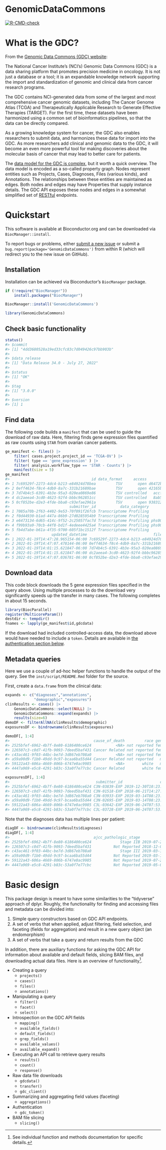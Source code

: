 
# GenomicDataCommons

<!-- badges: start -->

[![R-CMD-check](https://github.com/Bioconductor/GenomicDataCommons/workflows/R-CMD-check/badge.svg)](https://github.com/Bioconductor/GenomicDataCommons/actions)
<!-- badges: end -->

# What is the GDC?

From the [Genomic Data Commons (GDC)
website](https://gdc.nci.nih.gov/about-gdc):

The National Cancer Institute’s (NCI’s) Genomic Data Commons (GDC) is a
data sharing platform that promotes precision medicine in oncology. It
is not just a database or a tool; it is an expandable knowledge network
supporting the import and standardization of genomic and clinical data
from cancer research programs.

The GDC contains NCI-generated data from some of the largest and most
comprehensive cancer genomic datasets, including The Cancer Genome Atlas
(TCGA) and Therapeutically Applicable Research to Generate Effective
Therapies (TARGET). For the first time, these datasets have been
harmonized using a common set of bioinformatics pipelines, so that the
data can be directly compared.

As a growing knowledge system for cancer, the GDC also enables
researchers to submit data, and harmonizes these data for import into
the GDC. As more researchers add clinical and genomic data to the GDC,
it will become an even more powerful tool for making discoveries about
the molecular basis of cancer that may lead to better care for patients.

The [data model for the GDC is
complex](https://gdc.cancer.gov/developers/gdc-data-model/gdc-data-model-components),
but it worth a quick overview. The data model is encoded as a so-called
property graph. Nodes represent entities such as Projects, Cases,
Diagnoses, Files (various kinds), and Annotations. The relationships
between these entities are maintained as edges. Both nodes and edges may
have Properties that supply instance details. The GDC API exposes these
nodes and edges in a somewhat simplified set of
[RESTful](https://en.wikipedia.org/wiki/Representational_state_transfer)
endpoints.

# Quickstart

This software is available at Bioconductor.org and can be downloaded via
`BiocManager::install`.

To report bugs or problems, either [submit a new
issue](https://github.com/Bioconductor/GenomicDataCommons/issues) or
submit a `bug.report(package='GenomicDataCommons')` from within R (which
will redirect you to the new issue on GitHub).

## Installation

Installation can be achieved via Bioconductor’s `BiocManager` package.

``` r
if (!require("BiocManager"))
    install.packages("BiocManager")

BiocManager::install('GenomicDataCommons')
```

``` r
library(GenomicDataCommons)
```

## Check basic functionality

``` r
status()
#> $commit
#> [1] "4dd3680528a19ed33cfc83c7d049426c97bb903b"
#> 
#> $data_release
#> [1] "Data Release 34.0 - July 27, 2022"
#> 
#> $status
#> [1] "OK"
#> 
#> $tag
#> [1] "3.0.0"
#> 
#> $version
#> [1] 1
```

## Find data

The following code builds a `manifest` that can be used to guide the
download of raw data. Here, filtering finds gene expression files
quantified as raw counts using `STAR` from ovarian cancer patients.

``` r
ge_manifest <- files() |>
    filter( cases.project.project_id == 'TCGA-OV') |>
    filter( type == 'gene_expression' ) |>
    filter( analysis.workflow_type == 'STAR - Counts') |>
    manifest(size = 5)
ge_manifest
#>                                     id data_format     access                                                                   file_name
#> 1 7c69529f-2273-4dc4-b213-e84924d78bea         TSV       open d6472bd0-b4e2-4ed1-a892-e1702c195dc7.rna_seq.augmented_star_gene_counts.tsv
#> 2 0eff4634-f8c4-4db9-8a7c-331b21689bae         TSV       open 42165baf-b32c-4fc4-8b04-29c5b4e76de0.rna_seq.augmented_star_gene_counts.tsv
#> 3 7d74b4c5-6391-4b3e-95a3-020ea0869e86         TSV controlled   accf08d4-a784-4908-831a-7a08d4c5f0f5.rna_seq.star_splice_junctions.tsv.gz
#> 4 dc2aeea4-3cd0-4623-92f4-bbbc962851cc         TSV controlled   8ab508b9-2993-4e66-b8f9-81e32e936d4a.rna_seq.star_splice_junctions.tsv.gz
#> 5 0cf852be-d2e3-4fde-bba8-c93efae2961a         TSV       open 93831282-1dd1-49a3-acd7-dae2a49ca62e.rna_seq.augmented_star_gene_counts.tsv
#>                           submitter_id           data_category       acl            type file_size                 created_datetime                           md5sum
#> 1 7085a70b-2f63-4402-9e53-70f091f26fcb Transcriptome Profiling      open gene_expression   4254435 2021-12-13T20:53:42.329364-06:00 19d5596bba8949f4c138793608497d56
#> 2 f0d44930-b1ad-447a-86b9-27d0285954b9 Transcriptome Profiling      open gene_expression   4257461 2021-12-13T20:47:24.326497-06:00 d89d71b7c028c1643d7a3ee7857d8e01
#> 3 e6473134-6d65-414c-9f52-2c25057fac7d Transcriptome Profiling phs000178 gene_expression   3109435 2021-12-13T21:03:56.008440-06:00 fb8332d6413c44a9de02a1cbe6b018aa
#> 4 f99b93a9-70cb-44f8-bd1f-4edeee4425a4 Transcriptome Profiling phs000178 gene_expression   4607701 2021-12-13T21:02:23.944851-06:00 26231bed1ef67c093d3ce2b39def81cd
#> 5 fb4d7abe-b61a-4f35-9700-605f1bc1512f Transcriptome Profiling      open gene_expression   4265694 2021-12-13T20:50:55.234254-06:00 050763aabd36509f954137fbdc4eeb00
#>                   updated_datetime                              file_id                      data_type    state experimental_strategy
#> 1 2022-01-19T14:47:28.965154-06:00 7c69529f-2273-4dc4-b213-e84924d78bea Gene Expression Quantification released               RNA-Seq
#> 2 2022-01-19T14:47:07.478144-06:00 0eff4634-f8c4-4db9-8a7c-331b21689bae Gene Expression Quantification released               RNA-Seq
#> 3 2022-01-19T14:01:15.621847-06:00 7d74b4c5-6391-4b3e-95a3-020ea0869e86 Splice Junction Quantification released               RNA-Seq
#> 4 2022-01-19T14:01:15.621847-06:00 dc2aeea4-3cd0-4623-92f4-bbbc962851cc Splice Junction Quantification released               RNA-Seq
#> 5 2022-01-19T14:47:07.036781-06:00 0cf852be-d2e3-4fde-bba8-c93efae2961a Gene Expression Quantification released               RNA-Seq
```

## Download data

This code block downloads the 5 gene expression files specified in the
query above. Using multiple processes to do the download very
significantly speeds up the transfer in many cases. The following
completes in about 15 seconds.

``` r
library(BiocParallel)
register(MulticoreParam())
destdir <- tempdir()
fnames <- lapply(ge_manifest$id,gdcdata)
```

If the download had included controlled-access data, the download above
would have needed to include a `token`. Details are available in [the
authentication section below](#authentication).

## Metadata queries

Here we use a couple of ad-hoc helper functions to handle the output of
the query. See the `inst/script/README.Rmd` folder for the source.

First, create a `data.frame` from the clinical data:

``` r
expands <- c("diagnoses","annotations",
             "demographic","exposures")
clinResults <- cases() |>
    GenomicDataCommons::select(NULL) |>
    GenomicDataCommons::expand(expands) |>
    results(size=6)
demoDF <- filterAllNA(clinResults$demographic)
exposuresDF <- bindrowname(clinResults$exposures)
```

``` r
demoDF[, 1:4]
#>                                      cause_of_death         race gender              ethnicity
#> 2525bfef-6962-4b7f-8e80-6186400ce624           <NA> not reported female           not reported
#> 126507c3-c0d7-41fb-9093-7deed5baf431 Cancer Related not reported female           not reported
#> c43ac461-9f03-44bc-be7d-3d867eb708a0           <NA> not reported female           not reported
#> a59a90d9-f1b0-49dd-9c97-bcaa6ba55d44 Cancer Related not reported   male           not reported
#> 59122a43-606a-4669-806b-6747e0ac9985           <NA>        white   male not hispanic or latino
#> 4447a969-e5c8-4291-b83c-53a0f7e77cbc Cancer Related        white female not hispanic or latino
```

``` r
exposuresDF[, 1:4]
#>                                       submitter_id                 created_datetime    alcohol_intensity pack_years_smoked
#> 2525bfef-6962-4b7f-8e80-6186400ce624 C3N-03839-EXP 2019-12-30T10:23:07.190853-06:00 Lifelong Non-Drinker                NA
#> 126507c3-c0d7-41fb-9093-7deed5baf431 C3N-01518-EXP 2018-06-21T14:27:48.817254-05:00 Lifelong Non-Drinker                NA
#> c43ac461-9f03-44bc-be7d-3d867eb708a0 C3N-03933-EXP 2019-03-14T08:23:14.054975-05:00 Lifelong Non-Drinker                NA
#> a59a90d9-f1b0-49dd-9c97-bcaa6ba55d44 C3N-02695-EXP 2019-03-14T08:23:14.054975-05:00   Occasional Drinker              16.8
#> 59122a43-606a-4669-806b-6747e0ac9985 C3L-03642-EXP 2019-06-24T07:53:15.534197-05:00 Lifelong Non-Drinker              39.0
#> 4447a969-e5c8-4291-b83c-53a0f7e77cbc C3L-03728-EXP 2019-06-24T07:53:15.534197-05:00 Lifelong Non-Drinker                NA
```

Note that the diagnoses data has multiple lines per patient:

``` r
diagDF <- bindrowname(clinResults$diagnoses)
diagDF[, 1:4]
#>                                      ajcc_pathologic_stage                 created_datetime tissue_or_organ_of_origin age_at_diagnosis
#> 2525bfef-6962-4b7f-8e80-6186400ce624             Stage IIB 2019-07-22T06:40:02.183501-05:00          Head of pancreas            19956
#> 126507c3-c0d7-41fb-9093-7deed5baf431          Not Reported 2018-12-03T12:05:16.846188-06:00             Temporal lobe            26312
#> c43ac461-9f03-44bc-be7d-3d867eb708a0             Stage III 2019-03-14T10:37:34.405260-05:00       Floor of mouth, NOS            25635
#> a59a90d9-f1b0-49dd-9c97-bcaa6ba55d44          Not Reported 2019-03-14T10:37:34.405260-05:00       Floor of mouth, NOS            16652
#> 59122a43-606a-4669-806b-6747e0ac9985          Not Reported 2019-07-22T06:40:02.183501-05:00          Upper lobe, lung            23384
#> 4447a969-e5c8-4291-b83c-53a0f7e77cbc          Not Reported 2019-05-07T07:41:33.411909-05:00              Frontal lobe            29326
```

# Basic design

This package design is meant to have some similarities to the
“tidyverse” approach of dplyr. Roughly, the functionality for finding
and accessing files and metadata can be divided into:

1.  Simple query constructors based on GDC API endpoints.
2.  A set of verbs that when applied, adjust filtering, field selection,
    and faceting (fields for aggregation) and result in a new query
    object (an endomorphism)
3.  A set of verbs that take a query and return results from the GDC

In addition, there are auxiliary functions for asking the GDC API for
information about available and default fields, slicing BAM files, and
downloading actual data files. Here is an overview of functionality[^1].

-   Creating a query
    -   `projects()`
    -   `cases()`
    -   `files()`
    -   `annotations()`
-   Manipulating a query
    -   `filter()`
    -   `facet()`
    -   `select()`
-   Introspection on the GDC API fields
    -   `mapping()`
    -   `available_fields()`
    -   `default_fields()`
    -   `grep_fields()`
    -   `available_values()`
    -   `available_expand()`
-   Executing an API call to retrieve query results
    -   `results()`
    -   `count()`
    -   `response()`
-   Raw data file downloads
    -   `gdcdata()`
    -   `transfer()`
    -   `gdc_client()`
-   Summarizing and aggregating field values (faceting)
    -   `aggregations()`
-   Authentication
    -   `gdc_token()`
-   BAM file slicing
    -   `slicing()`

[^1]: See individual function and methods documentation for specific
    details.
